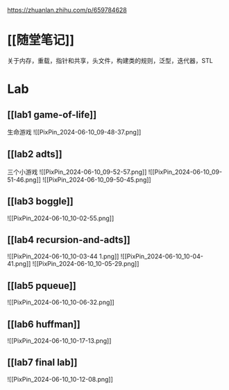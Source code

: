 https://zhuanlan.zhihu.com/p/659784628

# [[随堂笔记]]
关于内存，重载，指针和共享，头文件，构建类的规则，泛型，迭代器，STL
# Lab
## [[lab1 game-of-life]]
生命游戏
![[PixPin_2024-06-10_09-48-37.png]]
## [[lab2 adts]]
三个小游戏
![[PixPin_2024-06-10_09-52-57.png]]
![[PixPin_2024-06-10_09-51-46.png]]
![[PixPin_2024-06-10_09-50-45.png]]

## [[lab3 boggle]]
![[PixPin_2024-06-10_10-02-55.png]]
## [[lab4 recursion-and-adts]]
![[PixPin_2024-06-10_10-03-44 1.png]]
![[PixPin_2024-06-10_10-04-41.png]]
![[PixPin_2024-06-10_10-05-29.png]]
## [[lab5 pqueue]]
![[PixPin_2024-06-10_10-06-32.png]]
## [[lab6 huffman]]
![[PixPin_2024-06-10_10-17-13.png]]
## [[lab7 final lab]]
![[PixPin_2024-06-10_10-12-08.png]]

